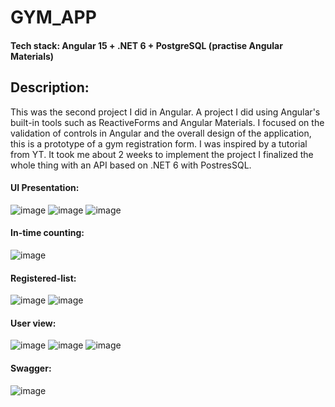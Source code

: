 # GYM_APP
#### Tech stack: Angular 15 + .NET 6 + PostgreSQL (practise Angular Materials)

## Description:
This was the second project I did in Angular. 
A project I did using Angular's built-in tools such as ReactiveForms and Angular Materials.
I focused on the validation of controls in Angular and the overall design of the application, this is a prototype of a gym registration form.
I was inspired by a tutorial from YT. It took me about 2 weeks to implement the project
I finalized the whole thing with an API based on .NET 6 with PostresSQL. 

#### UI Presentation:
![image](https://github.com/paker981/GYM_APP/assets/119948469/20914558-199a-4861-b74e-966bdb67a1ba)
![image](https://github.com/paker981/GYM_APP/assets/119948469/edeb6471-8a44-429c-ad24-2870cf1214b8)
![image](https://github.com/paker981/GYM_APP/assets/119948469/e828572d-ea03-4519-8fcf-85343fb408dc)
#### In-time counting: 
![image](https://github.com/paker981/GYM_APP/assets/119948469/221fc5b8-73f1-4692-825f-89518d0c8310)

#### Registered-list:
![image](https://github.com/paker981/GYM_APP/assets/119948469/4ce1a4de-8547-49db-a22b-2ab49d513cdb)
![image](https://github.com/paker981/GYM_APP/assets/119948469/1f812459-f0e6-4a70-9b96-44ceb9e0dc8c)

#### User view:
![image](https://github.com/paker981/GYM_APP/assets/119948469/a12f924c-e132-40b3-864d-96effb278ee7)
![image](https://github.com/paker981/GYM_APP/assets/119948469/7513fccb-0c1e-4af1-bf83-9f8b444065ba)
![image](https://github.com/paker981/GYM_APP/assets/119948469/3c2b6449-aaed-4831-949e-c3023781334c)

#### Swagger:
![image](https://github.com/paker981/GYM_APP/assets/119948469/a9743cdf-71ff-42d8-b702-f58ab8b8941d)
